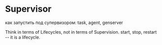 # Supervisor

как запустить под супервизором: task, agent, genserver

Think in terms of Lifecycles, not in terms of Supervision.
start, stop, restart -- it is a lifecycle.

